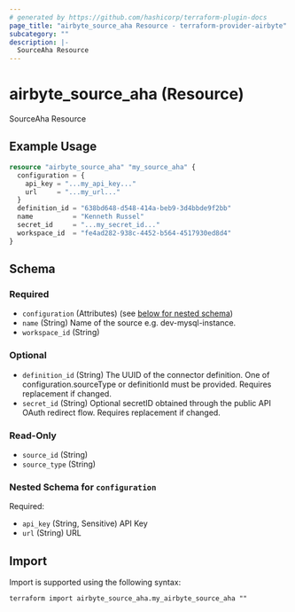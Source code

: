 ```yaml
---
# generated by https://github.com/hashicorp/terraform-plugin-docs
page_title: "airbyte_source_aha Resource - terraform-provider-airbyte"
subcategory: ""
description: |-
  SourceAha Resource
---
```


# airbyte_source_aha (Resource)

SourceAha Resource

## Example Usage

```terraform
resource "airbyte_source_aha" "my_source_aha" {
  configuration = {
    api_key = "...my_api_key..."
    url     = "...my_url..."
  }
  definition_id = "638bd648-d548-414a-beb9-3d4bbde9f2bb"
  name          = "Kenneth Russel"
  secret_id     = "...my_secret_id..."
  workspace_id  = "fe4ad282-938c-4452-b564-4517930ed8d4"
}
```

<!-- schema generated by tfplugindocs -->
## Schema

### Required

- `configuration` (Attributes) (see [below for nested schema](#nestedatt--configuration))
- `name` (String) Name of the source e.g. dev-mysql-instance.
- `workspace_id` (String)

### Optional

- `definition_id` (String) The UUID of the connector definition. One of configuration.sourceType or definitionId must be provided. Requires replacement if changed.
- `secret_id` (String) Optional secretID obtained through the public API OAuth redirect flow. Requires replacement if changed.

### Read-Only

- `source_id` (String)
- `source_type` (String)

<a id="nestedatt--configuration"></a>
### Nested Schema for `configuration`

Required:

- `api_key` (String, Sensitive) API Key
- `url` (String) URL

## Import

Import is supported using the following syntax:

```shell
terraform import airbyte_source_aha.my_airbyte_source_aha ""
```
